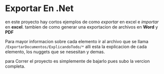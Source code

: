 # Exportar En .Net

en este proyecto hay cortos ejemplos de como *exportar* en excel e *importar* en **excel**. tambien de como generar una exportacion de archivos en **Word** y **PDF** 

Para mayor informacion sobre cada elemento ir al archivo que se llama `/ExportarDocumentos/ExplicandoTodo/*` alli esta la explicacion de cada elemento, los nuggets que se nesesitan y demas.

para Correr el proyecto es simplemente de bajarlo pues subo la vercion completa.